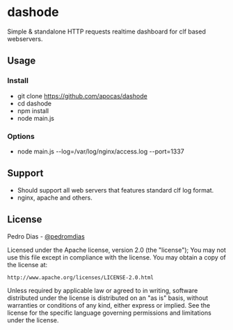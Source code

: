 # dashode

Simple & standalone HTTP requests realtime dashboard for clf based webservers.

## Usage

### Install

 * git clone https://github.com/apocas/dashode
 * cd dashode
 * npm install
 * node main.js

### Options

 * node main.js --log=/var/log/nginx/access.log --port=1337

## Support

 * Should support all web servers that features standard clf log format.
 * nginx, apache and others.

## License

Pedro Dias - [@pedromdias](https://twitter.com/pedromdias)

Licensed under the Apache license, version 2.0 (the "license"); You may not use this file except in compliance with the license. You may obtain a copy of the license at:

    http://www.apache.org/licenses/LICENSE-2.0.html

Unless required by applicable law or agreed to in writing, software distributed under the license is distributed on an "as is" basis, without warranties or conditions of any kind, either express or implied. See the license for the specific language governing permissions and limitations under the license.
